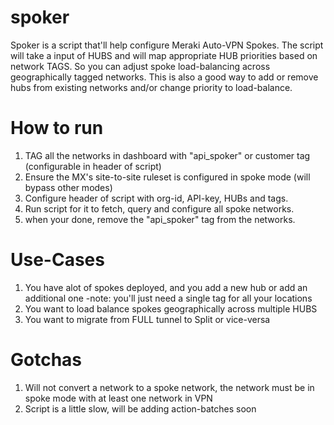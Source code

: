 # spoker
Spoker is a script that'll help configure Meraki Auto-VPN Spokes. The script will take a input of HUBS and will map appropriate HUB priorities based on network TAGS. So you can adjust spoke load-balancing across geographically tagged networks. This is also a good way to add or remove hubs from existing networks and/or change priority to load-balance.

# How to run
1. TAG all the networks in dashboard with "api_spoker" or customer tag (configurable in header of script)
2. Ensure the MX's site-to-site ruleset is configured in spoke mode (will bypass other modes)
3. Configure header of script with org-id, API-key, HUBs and tags.
4. Run script for it to fetch, query and configure all spoke networks.
5. when your done, remove the "api_spoker" tag from the networks.

# Use-Cases
1. You have alot of spokes deployed, and you add a new hub or add an additional one
    -note: you'll just need a single tag for all your locations
2. You want to load balance spokes geographically across multiple HUBS
3. You want to migrate from FULL tunnel to Split or vice-versa


# Gotchas
1. Will not convert a network to a spoke network, the network must be in spoke mode with at least one network in VPN
2. Script is a little slow, will be adding action-batches soon
